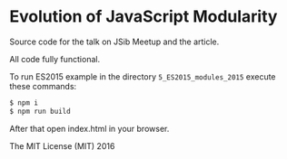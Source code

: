 # Evolution of JavaScript Modularity

Source code for the talk on JSib Meetup and the article.

All code fully functional.

To run ES2015 example in the directory `5_ES2015_modules_2015` execute these commands:

```bash
$ npm i
$ npm run build
```

After that open index.html in your browser.


The MIT License (MIT) 2016

